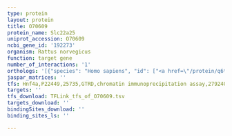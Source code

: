 ```yaml
---
type: protein
layout: protein
title: O70609
protein_name: Slc22a25
uniprot_accession: O70609
ncbi_gene_id: '192273'
organism: Rattus norvegicus
function: target gene
number_of_interactions: '1'
orthologs: '[{"species": "Homo sapiens", "id": ["<a href=\"/protein/q6t423\">Q6T423</a>", "<a href=\"/protein/q8ivm8\">Q8IVM8</a>"]}, {"species": "Mus musculus", "id": ["<a href=\"/protein/q8vca0\">Q8VCA0</a>"]}, {"species": "Drosophila melanogaster", "id": ["<a href=\"/protein/q9vdw0\">Q9VDW0</a>", "<a href=\"/protein/q9vdv8\">Q9VDV8</a>", "<a href=\"/protein/q9vdv7\">Q9VDV7</a>", "<a href=\"/protein/q9vdv6\">Q9VDV6</a>"]}]'
jaspar_matrices: ''
tfs: Hnf4a,P22449,25735,GTRD,chromatin immunoprecipitation assay,27924024%5Buid%5D,No
targets: ''
tfs_download: TFLink_tfs_of_O70609.tsv
targets_download: ''
bindingSites_download: ''
binding_sites_ls: ''

---
```

